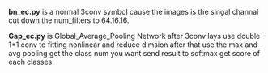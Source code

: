 **bn_ec.py**   is a  normal 3conv symbol cause the images is  the  singal channal  cut down the num_filters to 64.16.16.<p>
**Gap_ec.py**    is   Global_Average_Pooling  Network   after 3conv  lays  use double 1*1  conv  to fitting nonlinear  and  reduce dimsion after that use the 
max and  avg pooling get the class num  you want  send  result   to  softmax get score of each classes.
